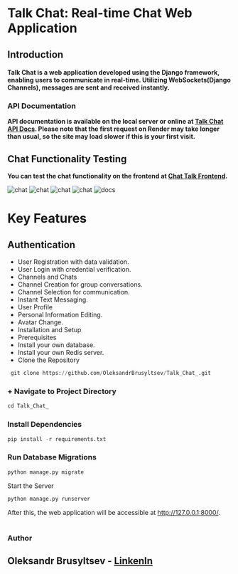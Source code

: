 # Talk Chat: Real-time Chat Web Application
## Introduction
#### **Talk Chat is a web application developed using the Django framework, enabling users to communicate in real-time. Utilizing WebSockets(Django Channels), messages are sent and received instantly.**

### API Documentation
**API documentation is available on the local server or online at [Talk Chat API Docs](https://talk-chat6.onrender.com/api/docs/). Please note that the first request on Render may take longer than usual, so the site may load slower if this is your first visit.**

## Chat Functionality Testing

**You can test the chat functionality on the frontend at [Chat Talk Frontend](https://valerka4052.github.io/chat-talk-front/).**

![chat](https://github.com/OleksandrBrusyltsev/LMS_django/assets/124603897/08e5a5b8-2f7b-4b24-ae69-6bce03bf604f)
![chat](https://user-images.githubusercontent.com/124603897/271301967-952712bd-27c2-432c-a41a-4cafda56576a.jpg)
![chat](https://user-images.githubusercontent.com/124603897/271301964-bd16d6bd-ebf4-4cc4-8b0e-61199e4df4fd.jpg)
![chat](https://user-images.githubusercontent.com/124603897/271301950-fa4763c1-ab6e-40ab-ae2d-c0edce355a7b.jpg)
![docs](https://github.com/OleksandrBrusyltsev/LMS_django/assets/124603897/24505934-c7ab-4dcb-a800-5101645a1b08)
# Key Features
## Authentication
+ User Registration with data validation.
+ User Login with credential verification.
+ Channels and Chats
+ Channel Creation for group conversations.
+ Channel Selection for communication.
+ Instant Text Messaging.
+ User Profile
+ Personal Information Editing.
+ Avatar Change.
+ Installation and Setup
+ Prerequisites
+ Install your own database.
+ Install your own Redis server.
+ Clone the Repository

~~~python
 git clone https://github.com/OleksandrBrusyltsev/Talk_Chat_.git
  ~~~
### + Navigate to Project Directory



~~~python
cd Talk_Chat_
~~~

### Install Dependencies

~~~python
pip install -r requirements.txt
~~~
### Run Database Migrations

~~~python
python manage.py migrate
~~~
Start the Server
~~~python
python manage.py runserver
~~~

After this, the web application will be accessible at http://127.0.0.1:8000/.

#



### Author
## Oleksandr Brusyltsev - [LinkenIn](https://www.linkedin.com/in/oleksandr-brusyltsev/)

